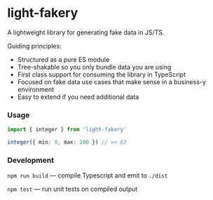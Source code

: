 # light-fakery

A lightweight library for generating fake data in JS/TS.

Guiding principles:

- Structured as a pure ES module
- Tree-shakable so you only bundle data you are using
- First class support for consuming the library in TypeScript
- Focused on fake data use cases that make sense in a business-y environment
- Easy to extend if you need additional data

### Usage

```typescript
import { integer } from 'light-fakery'

integer({ min: 0, max: 100 }) // => 63
```

### Development

`npm run build` — compile Typescript and emit to `./dist`

`npm test` — run unit tests on compiled output
